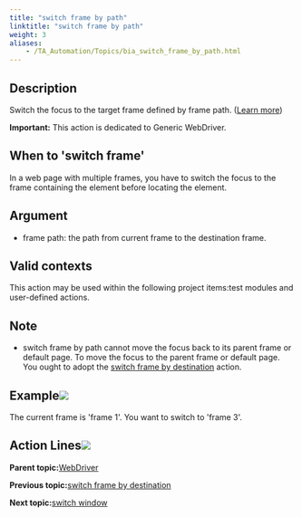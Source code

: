 ```yaml
--- 
title: "switch frame by path"
linktitle: "switch frame by path"
weight: 3
aliases: 
    - /TA_Automation/Topics/bia_switch_frame_by_path.html
---
```


## Description

Switch the focus to the target frame defined by frame path. \([Learn more](https://www.guru99.com/handling-iframes-selenium.html)\)

**Important:** This action is dedicated to Generic WebDriver.

## When to 'switch frame'

In a web page with multiple frames, you have to switch the focus to the frame containing the element before locating the element.

## Argument

-   frame path: the path from current frame to the destination frame.

## Valid contexts

This action may be used within the following project items:test modules and user-defined actions.

## Note

-   switch frame by path cannot move the focus back to its parent frame or default page. To move the focus to the parent frame or default page. You ought to adopt the [switch frame by destination](/TA_Automation/Topics/bia_switch_frame_by_destination.html) action.

## Example![](/images//Images/bia_switch_frame_by_path_illustration.png)



The current frame is 'frame 1'. You want to switch to 'frame 3'.

## Action Lines![](/images//Images/bia_switch_frame_by_path_pgm.png)



**Parent topic:**[WebDriver](/TA_Automation/Topics/built_in_actions_WebDriver.html)

**Previous topic:**[switch frame by destination](/TA_Automation/Topics/bia_switch_frame_by_destination.html)

**Next topic:**[switch window](/TA_Automation/Topics/bia_switch_window.html)

